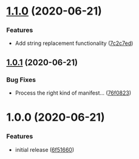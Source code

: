 # [1.1.0](https://github.com/Alorel/rollup-plugin-manifest-json/compare/1.0.1...1.1.0) (2020-06-21)


### Features

* Add string replacement functionality ([7c2c7ed](https://github.com/Alorel/rollup-plugin-manifest-json/commit/7c2c7ed9b9187594d88d152227a444b515d9bcfa))

## [1.0.1](https://github.com/Alorel/rollup-plugin-manifest-json/compare/1.0.0...1.0.1) (2020-06-21)


### Bug Fixes

* Process the right kind of manifest... ([76f0823](https://github.com/Alorel/rollup-plugin-manifest-json/commit/76f082303aeb5f4bb81f5bd90b086eacf3d57556))

# 1.0.0 (2020-06-21)


### Features

* initial release ([6f51660](https://github.com/Alorel/rollup-plugin-manifest-json/commit/6f516601969f31105d25fa9d5ac2136b93d3045e))
